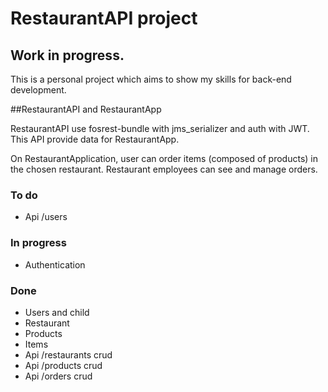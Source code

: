 # RestaurantAPI project
## Work in progress.

This is a personal project which aims to show my skills for back-end development. 

##RestaurantAPI and RestaurantApp

RestaurantAPI use fosrest-bundle with jms_serializer and auth with JWT. This API provide data for RestaurantApp.

On RestaurantApplication, user can order items (composed of products) in the chosen restaurant.
Restaurant employees can see and manage orders.


### To do
- Api /users

### In progress
- Authentication

### Done
- Users and child 
- Restaurant 
- Products
- Items
- Api /restaurants crud
- Api /products crud
- Api /orders crud



